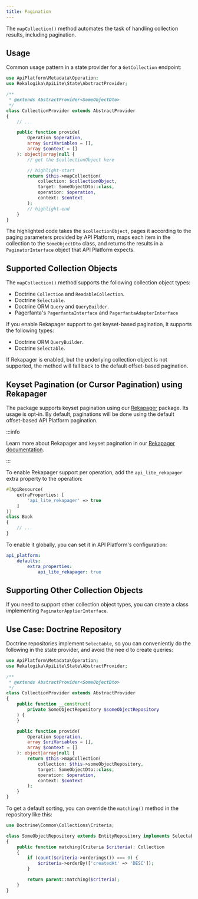 ```yaml
---
title: Pagination
---
```


The `mapCollection()` method automates the task of handling collection results,
including pagination.

## Usage

Common usage pattern in a state provider for a `GetCollection` endpoint:

```php
use ApiPlatform\Metadata\Operation;
use Rekalogika\ApiLite\State\AbstractProvider;

/**
 * @extends AbstractProvider<SomeObjectDto>
 */
class CollectionProvider extends AbstractProvider
{
    // ...

    public function provide(
        Operation $operation,
        array $uriVariables = [],
        array $context = []
    ): object|array|null {
        // get the $collectionObject here

        // highlight-start
        return $this->mapCollection(
            collection: $collectionObject,
            target: SomeObjectDto::class,
            operation: $operation,
            context: $context
        );
        // highlight-end
    }
}
```

The highlighted code takes the `$collectionObject`, pages it according to the
paging parameters provided by API Platform, maps each item in the collection to
the `SomeObjectDto` class, and returns the results in a `PaginatorInterface`
object that API Platform expects.

## Supported Collection Objects

The `mapCollection()` method supports the following collection object types:

* Doctrine `Collection` and `ReadableCollection`.
* Doctrine `Selectable`.
* Doctrine ORM `Query` and `QueryBuilder`.
* Pagerfanta's `PagerfantaInterface` and `PagerfantaAdapterInterface`

If you enable Rekapager support to get keyset-based pagination, it supports the
following types:

* Doctrine ORM `QueryBuilder`.
* Doctrine `Selectable`.

If Rekapager is enabled, but the underlying collection object is not supported,
the method will fall back to the default offset-based pagination.

## Keyset Pagination (or Cursor Pagination) using Rekapager

The package supports keyset pagination using our [Rekapager](/rekapager)
package. Its usage is opt-in. By default, paginations will be done using the
default offset-based API Platform pagination.

:::info

Learn more about Rekapager and keyset pagination in our [Rekapager
documentation](/rekapager).

:::

To enable Rekapager support per operation, add the `api_lite_rekapager` extra
property to the operation:

```php
#[ApiResource(
    extraProperties: [
        'api_lite_rekapager' => true
    ]
)]
class Book
{
    // ...
}
```

To enable it globally, you can set it in API Platform's configuration:

```yaml title="config/packages/api_platform.yaml"
api_platform:
    defaults:
        extra_properties:
            api_lite_rekapager: true
```

## Supporting Other Collection Objects

If you need to support other collection object types, you can create a class
implementing `PaginatorApplierInterface`.

## Use Case: Doctrine Repository

Doctrine repositories implement `Selectable`, so you can conveniently do the
following in the state provider, and avoid the nee d to create queries:

```php
use ApiPlatform\Metadata\Operation;
use Rekalogika\ApiLite\State\AbstractProvider;

/**
 * @extends AbstractProvider<SomeObjectDto>
 */
class CollectionProvider extends AbstractProvider
{
    public function __construct(
        private SomeObjectRepository $someObjectRepository
    ) {
    }

    public function provide(
        Operation $operation,
        array $uriVariables = [],
        array $context = []
    ): object|array|null {
        return $this->mapCollection(
            collection: $this->someObjectRepository,
            target: SomeObjectDto::class,
            operation: $operation,
            context: $context
        );
    }
}
```

To get a default sorting, you can override the `matching()` method in the
repository like this:

```php
use Doctrine\Common\Collections\Criteria;

class SomeObjectRepository extends EntityRepository implements Selectable
{
    public function matching(Criteria $criteria): Collection
    {
        if (count($criteria->orderings()) === 0) {
            $criteria->orderBy(['createdAt' => 'DESC']);
        }

        return parent::matching($criteria);
    }
}
```
